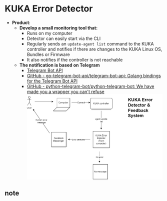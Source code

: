 # KUKA Error Detector

- **Product**:
	- **Develop a small monitoring tool that:**
		- Runs on my computer
		- Detector can easily start via the CLI
		- Regularly sends an `update-agent list` command to the KUKA controller and notifies if there are changes to the KUKA Linux OS, Bundles or Firmware
		- It also notifies if the controller is not reachable
    - **The notification is based on Telegram**
		- [Telegram Bot API](https://core.telegram.org/bots/api)
		- [GitHub - go-telegram-bot-api/telegram-bot-api: Golang bindings for the Telegram Bot API](https://github.com/go-telegram-bot-api/telegram-bot-api)
		- [GitHub - python-telegram-bot/python-telegram-bot: We have made you a wrapper you can't refuse](https://github.com/python-telegram-bot/python-telegram-bot)
![Alt text](image.png)

## note
